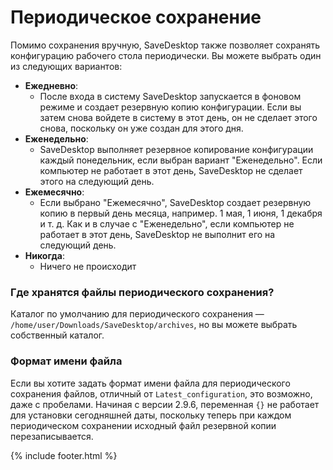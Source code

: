 
# Периодическое сохранение
Помимо сохранения вручную, SaveDesktop также позволяет сохранять конфигурацию рабочего стола периодически. Вы можете выбрать один из следующих вариантов:
- **Ежедневно**: 
  - После входа в систему SaveDesktop запускается в фоновом режиме и создает резервную копию конфигурации. Если вы затем снова войдете в систему в этот день, он не сделает этого снова, поскольку он уже создан для этого дня.
- **Еженедельно**:
  - SaveDesktop выполняет резервное копирование конфигурации каждый понедельник, если выбран вариант "Еженедельно". Если компьютер не работает в этот день, SaveDesktop не сделает этого на следующий день.
- **Ежемесячно**:
  - Если выбрано "Ежемесячно", SaveDesktop создает резервную копию в первый день месяца, например. 1 мая, 1 июня, 1 декабря и т. д. Как и в случае с "Еженедельно", если компьютер не работает в этот день, SaveDesktop не выполнит его на следующий день.
- **Никогда**:
  - Ничего не происходит

### Где хранятся файлы периодического сохранения?
Каталог по умолчанию для периодического сохранения — `/home/user/Downloads/SaveDesktop/archives`, но вы можете выбрать собственный каталог.

### Формат имени файла
Если вы хотите задать формат имени файла для периодического сохранения файлов, отличный от `Latest_configuration`, это возможно, даже с пробелами. Начиная с версии 2.9.6, переменная `{}` не работает для установки сегодняшней даты, поскольку теперь при каждом периодическом сохранении исходный файл резервной копии перезаписывается.



{% include footer.html %}
